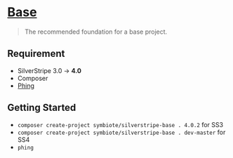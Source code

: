 # [Base](https://packagist.org/packages/symbiote/silverstripe-base)

> The recommended foundation for a base project.

## Requirement

* SilverStripe 3.0 → **4.0**
* Composer
* [Phing](https://www.phing.info/)

## Getting Started

* `composer create-project symbiote/silverstripe-base . 4.0.2` for SS3
* `composer create-project symbiote/silverstripe-base . dev-master` for SS4
* `phing`
